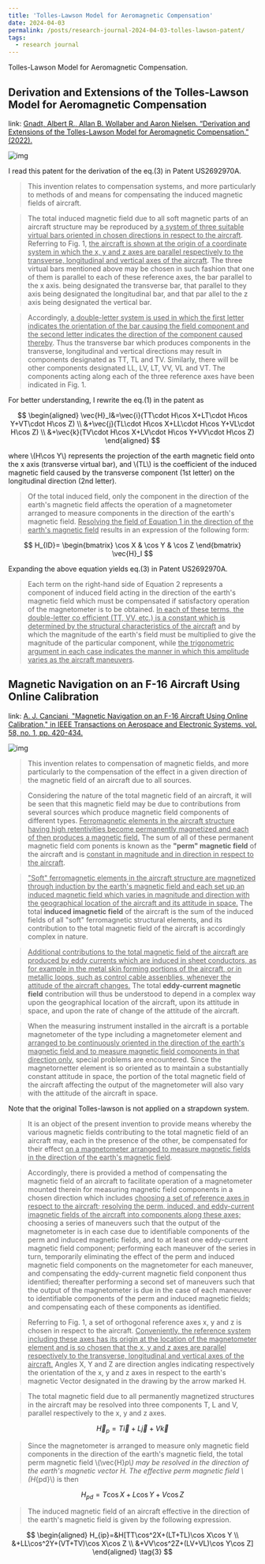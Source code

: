 ```yaml
---
title: 'Tolles-Lawson Model for Aeromagnetic Compensation'
date: 2024-04-03
permalink: /posts/research-journal-2024-04-03-tolles-lawson-patent/
tags:
  - research journal
---
```


Tolles-Lawson Model for Aeromagnetic Compensation.


## Derivation and Extensions of the Tolles-Lawson Model for Aeromagnetic Compensation

link:
[Gnadt, Albert R., Allan B. Wollaber and Aaron Nielsen. “Derivation and Extensions of the Tolles-Lawson Model for Aeromagnetic Compensation.” (2022).](https://arxiv.org/abs/2212.09899)






















![img](http://sunqinxuan.github.io/images/posts-research-journal-2024-04-03-img1.png)

I read this patent for the derivation of the eq.(3) in Patent US2692970A.

> This invention relates to compensation systems, and
more particularly to methods of and means for 
compensating the induced magnetic fields of aircraft.

> The total induced magnetic field due to all soft magnetic 
parts of an aircraft structure may be reproduced by
<u>a system of three suitable virtual bars oriented in chosen
directions in respect to the aircraft</u>. Referring to Fig. 1,
<u>the aircraft is shown at the origin of a coordinate system
in which the x, y and z axes are parallel respectively to
the transverse, longitudinal and vertical axes of the 
aircraft</u>. The three virtual bars mentioned above may be
chosen in such fashion that one of them is parallel to
each of these reference axes, the bar parallel to the x axis.
being designated the transverse bar, that parallel to they
axis being designated the longitudinal bar, and that par
allel to the z axis being designated the vertical bar.

> Accordingly, <u>a double-letter system is used in which the first letter 
indicates the orientation of the bar causing the field 
component and the second letter indicates the direction of
the component caused thereby</u>. Thus the transverse bar
which produces components in the transverse, 
longitudinal and vertical directions may result in components
designated as TT, TL and TV. Similarly, there will be
other components designated LL, LV, LT, VV, VL and
VT. The components acting along each of the three
reference axes have been indicated in Fig. 1.

For better understanding, I rewrite the eq.(1) in the patent as

$$
\begin{aligned}
\vec{H}_I&=\vec{i}(TT\cdot H\cos X+LT\cdot H\cos Y+VT\cdot H\cos Z) \\
&+\vec{j}(TL\cdot H\cos X+LL\cdot H\cos Y+VL\cdot H\cos Z) \\
&+\vec{k}(TV\cdot H\cos X+LV\cdot H\cos Y+VV\cdot H\cos Z)
\end{aligned}
$$

where \\(H\cos Y\\) represents the projection of the earth magnetic field onto the x axis (transverse virtual bar), and \\(TL\\) is the coefficient of the induced magnetic field caused by the transverse component (1st letter) on the longitudinal direction (2nd letter).

> Of the total induced field, only the component in the
direction of the earth's magnetic field affects the 
operation of a magnetometer arranged to measure components
in the direction of the earth's magnetic field. <u>Resolving
the field of Equation 1 in the direction of the earth's
magnetic field</u> results in an expression of the following
form:

$$
H_{ID}=
\begin{bmatrix}
\cos X & \cos Y & \cos Z
\end{bmatrix}
\vec{H}_I 
$$

Expanding the above equation yields eq.(3) in Patent US2692970A.

> Each term on the right-hand side of Equation 2 
represents a component of induced field acting in the direction
of the earth's magnetic field which must be compensated
if satisfactory operation of the magnetometer is to be
obtained. <u>In each of these terms, the double-letter co
efficient (TT, VV, etc.) is a constant which is determined
by the structural characteristics of the aircraft</u> and by
which the magnitude of the earth's field must be 
multiplied to give the magnitude of the particular component,
while <u>the trigonometric argument in each case indicates
the manner in which this amplitude varies as the aircraft
maneuvers</u>.













## Magnetic Navigation on an F-16 Aircraft Using Online Calibration

link:
[A. J. Canciani, "Magnetic Navigation on an F-16 Aircraft Using Online Calibration," in IEEE Transactions on Aerospace and Electronic Systems, vol. 58, no. 1, pp. 420-434.](https://ieeexplore.ieee.org/document/9506809)
















![img](http://sunqinxuan.github.io/images/posts-research-journal-2024-04-03-img2.png)

> This invention relates to compensation of 
magnetic fields, and more particularly to the 
compensation of the effect in a given direction of the
magnetic field of an aircraft due to all sources.

> Considering the nature of the total magnetic
field of an aircraft, it will be seen that this 
magnetic field may be due to contributions from
several sources which produce magnetic field
components of different types. <u>Ferromagnetic
elements in the aircraft structure having high
retentivities become permanently magnetized and
each of then produces a magnetic field.</u> The sum
of all of these permanent magnetic field com
ponents is known as the **"perm" magnetic field** of
the aircraft and is <u>constant in magnitude and in
direction in respect to the aircraft</u>.

> <u>"Soft" ferromagnetic elements in the aircraft
structure are magnetized through induction by
the earth's magnetic field and each set up an
induced magnetic field which varies in magnitude
and direction with the geographical location of
the aircraft and its attitude in space.</u> The total
**induced imagnetic field** of the aircraft is the sum
of the induced fields of all "soft" ferromagnetic
structural elements, and its contribution to the
total magnetic field of the aircraft is accordingly
complex in nature.

> <u>Additional contributions to the total magnetic
field of the aircraft are produced by eddy 
currents which are induced in sheet conductors, as
for example in the metal skin forming portions
of the aircraft, or in metallic loops, such as 
control cable assenblies, whenever the attitude of the
aircraft changes.</u> The total **eddy-current 
magnetic field** contribution will thus be understood to
depend in a complex way upon the geographical
location of the aircraft, upon its attitude in space,
and upon the rate of change of the attitude of
the aircraft.

> When the measuring instrument installed in
the aircraft is a portable magnetometer of the
type including a magnetometer element and 
<u>arranged to be continuously oriented in the 
direction of the earth's magnetic field and to measure
magnetic field components in that direction only</u>,
special problems are encountered. Since the
magnetornetter element is so oriented as to 
maintain a substantially constant attitude in space,
the portion of the total magnetic field of the 
aircraft affecting the output of the magnetometer
will also vary with the attitude of the aircraft
in space.

Note that the original Tolles-lawson is not applied on a strapdown system.

> It is an object of the present invention to 
provide means whereby the various magnetic fields
contributing to the total magnetic field of an 
aircraft may, each in the presence of the other, be
compensated for their effect <u>on a magnetometer
arranged to measure magnetic fields in the 
direction of the earth's magnetic field</u>.

> Accordingly, there is provided a method of
compensating the magnetic field of an aircraft to
facilitate operation of a magnetometer mounted
therein for measuring magnetic field components
in a chosen direction which includes <u>choosing a
set of reference axes in respect to the aircraft;
resolving the perm, induced, and eddy-current
imagnetic fields of the aircraft into components
along these axes;</u> choosing a series of maneuvers
such that the output of the magnetometer is in
each case due to identifiable components of the
perm and induced magnetic fields, and to at
least one eddy-current magnetic field component; 
performing each maneuver of the series in
turn, temporarily eliminating the effect of the
perm and induced magnetic field components on
the magnetometer for each maneuver, and 
compensating the eddy-current magnetic field 
conponent thus identified; thereafter performing a
second set of maneuvers such that the output of
the magnetometer is due in the case of each
maneuver to identifiable components of the perm
and induced magnetic fields; and compensating
each of these components as identified.

> Referring to Fig. 1, a set of orthogonal 
reference axes x, y and z is chosen in respect to the
aircraft. <u>Conveniently, the reference system 
including these axes has its origin at the location
of the magnetometer element and is so chosen
that the x, y and z axes are parallel respectively
to the transverse, longitudinal and vertical axes
of the aircraft.</u> Angles X, Y and Z are direction
angles indicating respectively the orientation of
the x, y and z axes in respect to the earth's 
magnetic Vector designated in the drawing by the
arrow marked H.

> The total magnetic field due to all permanently
magnetized structures in the aircraft may be 
resolved into three components T, L and V, parallel
respectively to the x, y and z axes.

$$
\vec{H}_p=T\vec{i}+L\vec{j}+V\vec{k}
$$

> Since the magnetometer is arranged to measure
only magnetic field components in the direction
of the earth's magnetic field, the total perm 
magnetic field \\(\vec{H}_p\\) may be resolved in the direction
of the earth's magnetic vector H. The effective
perm magnetic field \\(H_{pd}\\) is then

$$
H_{pd}=T\cos X+L\cos Y+V\cos Z
$$

> The induced magnetic field of an aircraft 
effective in the direction of the earth's magnetic field
is given by the following expression.

$$
\begin{aligned}
H_{ip}=&H[TT\cos^2X+(LT+TL)\cos X\cos Y \\
&+LL\cos^2Y+(VT+TV)\cos X\cos Z \\
&+VV\cos^2Z+(LV+VL)\cos Y\cos Z]
\end{aligned}
\tag{3}
$$




